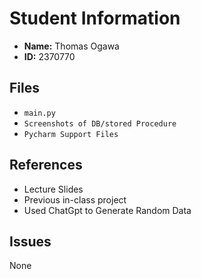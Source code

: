 # Student Information

- **Name:** Thomas Ogawa
- **ID:** 2370770

## Files

- `main.py`
- `Screenshots of DB/stored Procedure`
- `Pycharm Support Files`

## References

- Lecture Slides
- Previous in-class project
- Used ChatGpt to Generate Random Data

## Issues

None
